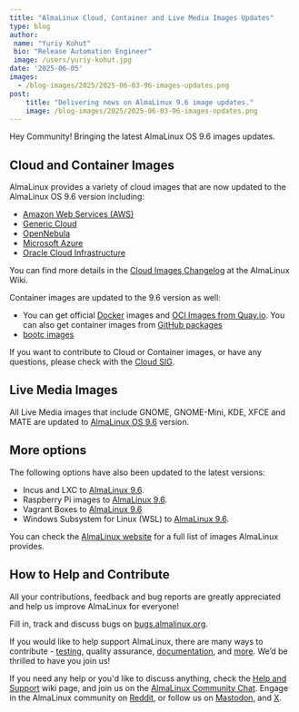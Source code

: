 ```yaml
---
title: "AlmaLinux Cloud, Container and Live Media Images Updates"
type: blog
author: 
 name: "Yuriy Kohut"
 bio: "Release Automation Engineer"
 image: /users/yuriy-kohut.jpg
date: '2025-06-05'
images:
  - /blog-images/2025/2025-06-03-96-images-updates.png
post: 
    title: "Delivering news on AlmaLinux 9.6 image updates."
    image: /blog-images/2025/2025-06-03-96-images-updates.png
---
```


Hey Community! Bringing the latest AlmaLinux OS 9.6 images updates.

## Cloud and Container Images

AlmaLinux provides a variety of cloud images that are now updated to the AlmaLinux OS 9.6 version including: 
* [Amazon Web Services (AWS)](https://wiki.almalinux.org/cloud/AWS.html)
* [Generic Cloud](https://wiki.almalinux.org/cloud/Generic-cloud.html)
* [OpenNebula](https://wiki.almalinux.org/cloud/OpenNebula.html)
* [Microsoft Azure](https://wiki.almalinux.org/cloud/Azure.html)
* [Oracle Cloud Infrastructure](https://cloudmarketplace.oracle.com/marketplace/en_US/listing/127985411/)

You can find more details in the [Cloud Images Changelog](https://wiki.almalinux.org/cloud/cloud-changelog.html) at the AlmaLinux Wiki. 

Container images are updated to the 9.6 version as well:
* You can get official [Docker](https://hub.docker.com/_/almalinux) images and [OCI Images from Quay.io](https://quay.io/organization/almalinuxorg). You can also get container images from [GitHub packages](https://github.com/orgs/AlmaLinux/packages)
* [bootc images](https://quay.io/repository/almalinuxorg/almalinux-bootc?tab=tags)

If you want to contribute to Cloud or Container images, or have any questions, please check with the [Cloud SIG](https://wiki.almalinux.org/sigs/Cloud.html).

## Live Media Images

All Live Media images that include GNOME, GNOME-Mini, KDE, XFCE and MATE are updated to [AlmaLinux OS 9.6](https://repo.almalinux.org/almalinux/9.6/live/) version.

## More options 

The following options have also been updated to the latest versions:
* Incus and LXC to [AlmaLinux 9.6](https://images.linuxcontainers.org/images/almalinux/9/).
* Raspberry Pi images to [AlmaLinux 9.6](https://repo.almalinux.org/almalinux/9.6/raspberrypi/images/).
* Vagrant Boxes to [AlmaLinux 9.6](https://portal.cloud.hashicorp.com/vagrant/discover/almalinux/9) 
* Windows Subsystem for Linux (WSL) to [AlmaLinux 9.6](https://wiki.almalinux.org/documentation/wsl.html).

You can check the [AlmaLinux website](https://almalinux.org/get-almalinux/) for a full list of images AlmaLinux provides.

## How to Help and Сontribute 

All your contributions, feedback and bug reports are greatly appreciated and help us improve AlmaLinux for everyone! 

Fill in, track and discuss bugs on [bugs.almalinux.org](https://bugs.almalinux.org/).

If you would like to help support AlmaLinux, there are many ways to contribute - [testing](https://wiki.almalinux.org/Contribute-to-Testing.html), quality assurance, [documentation](https://wiki.almalinux.org/Contribute-to-Documentation.html), and [more](https://wiki.almalinux.org/Contribute.html). We’d be thrilled to have you join us!

If you need any help or you'd like to discuss anything, check the [Help and Support](https://wiki.almalinux.org/Help-and-Support.html) wiki page, and join us on the [AlmaLinux Community Chat](https://chat.almalinux.org). Engage in the AlmaLinux community on [Reddit](https://reddit.com/r/almalinux), or follow us on [Mastodon](https://fosstodon.org/@almalinux), and [X](https://x.com/almalinux).
